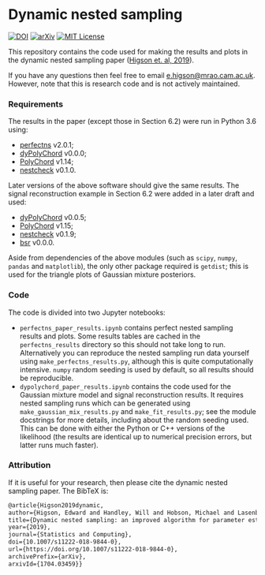# Dynamic nested sampling

[![DOI](http://img.shields.io/badge/DOI-10.1007/s11222-018-9844-0-darkblue.svg)](https://doi.org/10.1007/s11222-018-9844-0)
[![arXiv](http://img.shields.io/badge/arXiv-1704.03459-B31B1B.svg)](https://arxiv.org/abs/1704.03459)
[![MIT License](https://img.shields.io/badge/license-MIT-blue.svg)](https://github.com/ejhigson/dns/blob/master/LICENSE)

This repository contains the code used for making the results and plots in the dynamic nested sampling paper ([Higson et. al, 2019](https://doi.org/10.1007/s11222-018-9844-0)).

If you have any questions then feel free to email <e.higson@mrao.cam.ac.uk>. However, note that this is research code and is not actively maintained.

### Requirements

The results in the paper (except those in Section 6.2) were run in Python 3.6 using:

* [perfectns](https://github.com/ejhigson/perfectns) v2.0.1;
* [dyPolyChord](https://github.com/ejhigson/dyPolyChord) v0.0.0;
* [PolyChord](https://ccpforge.cse.rl.ac.uk/gf/project/polychord/) v1.14;
* [nestcheck](https://github.com/ejhigson/nestcheck) v0.1.0.

Later versions of the above software should give the same results. The signal reconstruction example in Section 6.2 were added in a later draft and used:

* [dyPolyChord](https://github.com/ejhigson/dyPolyChord) v0.0.5;
* [PolyChord](https://ccpforge.cse.rl.ac.uk/gf/project/polychord/) v1.15;
* [nestcheck](https://github.com/ejhigson/nestcheck) v0.1.9;
* [bsr](https://github.com/ejhigson/bsr) v0.0.0.

Aside from dependencies of the above modules (such as `scipy`, `numpy`, `pandas` and `matplotlib`), the only other package required is `getdist`; this is used for the triangle plots of Gaussian mixture posteriors.

### Code

The code is divided into two Jupyter notebooks:

* `perfectns_paper_results.ipynb` contains perfect nested sampling results and plots. Some results tables are cached in the `perfectns_results` directory so this should not take long to run. Alternatively you can reproduce the nested sampling run data yourself using `make_perfectns_results.py`, although this is quite computationally intensive. `numpy` random seeding is used by default, so all results should be reproducible.
* `dypolychord_paper_results.ipynb` contains the code used for the Gaussian mixture model and signal reconstruction results. It requires nested sampling runs which can be generated using `make_gaussian_mix_results.py` and `make_fit_results.py`; see the module docstrings for more details, including about the random seeding used. This can be done with either the Python or C++ versions of the likelihood (the results are identical up to numerical precision errors, but latter runs much faster).

### Attribution

If it is useful for your research, then please cite the dynamic nested sampling paper. The BibTeX is:

```latex
@article{Higson2019dynamic,
author={Higson, Edward and Handley, Will and Hobson, Michael and Lasenby, Anthony},
title={Dynamic nested sampling: an improved algorithm for parameter estimation and evidence calculation},
year={2019},
journal={Statistics and Computing},
doi={10.1007/s11222-018-9844-0},
url={https://doi.org/10.1007/s11222-018-9844-0},
archivePrefix={arXiv},
arxivId={1704.03459}}
```
